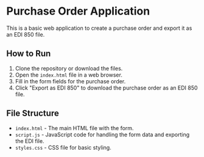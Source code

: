 # Purchase Order Application

This is a basic web application to create a purchase order and export it as an EDI 850 file.

## How to Run

1. Clone the repository or download the files.
2. Open the `index.html` file in a web browser.
3. Fill in the form fields for the purchase order.
4. Click "Export as EDI 850" to download the purchase order as an EDI 850 file.

## File Structure

- `index.html` - The main HTML file with the form.
- `script.js` - JavaScript code for handling the form data and exporting the EDI file.
- `styles.css` - CSS file for basic styling.
